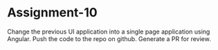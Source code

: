 # Assignment-10

Change the previous UI application into a single page application using Angular. Push the code to the repo on github. Generate a PR for review.
